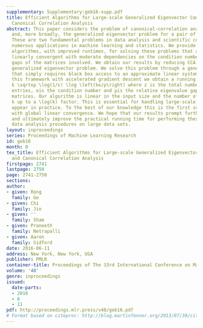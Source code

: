 ```yaml
---
supplementary: Supplementary:geb16-supp.pdf
title: Efficient Algorithms for Large-scale Generalized Eigenvector Computation and
  Canonical Correlation Analysis
abstract: This paper considers the problem of canonical-correlation analysis (CCA)
  and, more broadly, the generalized eigenvector problem for a pair of symmetric matrices.
  These are two fundamental problems in data analysis and scientific computing with
  numerous applications in machine learning and statistics. We provide simple iterative
  algorithms, with improved runtimes, for solving these problems that are globally
  linearly convergent with moderate dependencies on the condition numbers and eigenvalue
  gaps of the matrices involved. We obtain our results by reducing CCA to the top-k
  generalized eigenvector problem. We solve this problem through a general framework
  that simply requires black box access to an approximate linear system solver. Instantiating
  this framework with accelerated gradient descent we obtain a running time of \order\fracz
  k \sqrtκρ \log(1/ε) \log \left(kκ/ρ\right) where z is the total number of nonzero
  entries, κis the condition number and ρis the relative eigenvalue gap of the appropriate
  matrices. Our algorithm is linear in the input size and the number of components
  k up to a \log(k) factor. This is essential for handling large-scale matrices that
  appear in practice. To the best of our knowledge this is the first such algorithm
  with global linear convergence. We hope that our results prompt further research
  and ultimately improve the practical running time for performing these important
  data analysis procedures on large data sets.
layout: inproceedings
series: Proceedings of Machine Learning Research
id: geb16
month: 0
tex_title: Efficient Algorithms for Large-scale Generalized Eigenvector Computation
  and Canonical Correlation Analysis
firstpage: 2741
lastpage: 2750
page: 2741-2750
sections: 
author:
- given: Rong
  family: Ge
- given: Chi
  family: Jin
- given: ''
  family: Sham
- given: Praneeth
  family: Netrapalli
- given: Aaron
  family: Sidford
date: 2016-06-11
address: New York, New York, USA
publisher: PMLR
container-title: Proceedings of The 33rd International Conference on Machine Learning
volume: '48'
genre: inproceedings
issued:
  date-parts:
  - 2016
  - 6
  - 11
pdf: http://proceedings.mlr.press/v48/geb16.pdf
# Format based on citeproc: http://blog.martinfenner.org/2013/07/30/citeproc-yaml-for-bibliographies/
---
```

